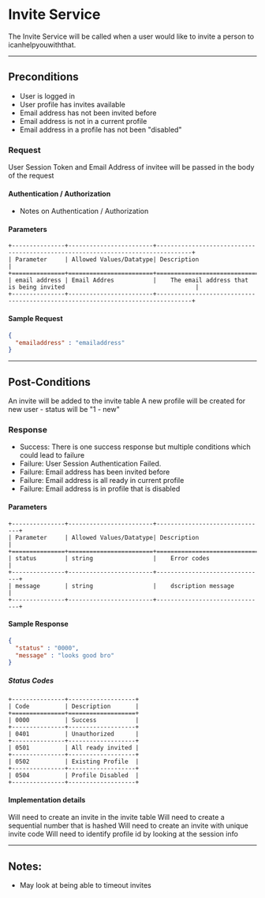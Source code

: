 # Invite Service
The Invite Service will be called when a user would like to invite a person to icanhelpyouwiththat.

---
## Preconditions
 - User is logged in
 - User profile has invites available
 - Email address has not been invited before
 - Email address is not in a current profile
 - Email address in a profile has not been "disabled"

### Request

User Session Token and Email Address of invitee will be passed in the body of the request

#### Authentication / Authorization
 - Notes on Authentication / Authorization

#### Parameters

```eval_rst
+---------------+------------------------+--------------------------------------------------------------------------------+
| Parameter     | Allowed Values/Datatype| Description                                                                    |
+===============+========================+================================================================================+
| email address | Email Addres           |    The email address that is being invited                                     |
+---------------+------------------------+--------------------------------------------------------------------------------+
```

#### Sample Request

```json
{
  "emailaddress" : "emailaddress"
}
```

---
## Post-Conditions
An invite will be added to the invite table
A new profile will be created for new user - status will be "1 - new"

### Response

 - Success: There is one success response but multiple conditions which could lead to failure
 - Failure: User Session Authentication Failed.
 - Failure: Email address has been invited before
 - Failure: Email address is all ready in current profile
 - Failure: Email address is in profile that is disabled

#### Parameters

```eval_rst
+---------------+------------------------+-------------------------------+
| Parameter     | Allowed Values/Datatype| Description                   |
+===============+========================+===============================+
| status        | string                 |    Error codes                |
+---------------+------------------------+-------------------------------+
| message       | string                 |    dscription message         |
+---------------+------------------------+-------------------------------+
```

#### Sample Response

```json
{
  "status" : "0000",
  "message" : "looks good bro"
}
```
##### Status Codes

```eval_rst
+---------------+-------------------+
| Code          | Description       |
+===============+===================+
| 0000          | Success           |
+---------------+-------------------+
| 0401          | Unauthorized      |
+---------------+-------------------+
| 0501          | All ready invited |
+---------------+-------------------+
| 0502          | Existing Profile  |
+---------------+-------------------+
| 0504          | Profile Disabled  |
+---------------+-------------------+
```

#### Implementation details

Will need to create an invite in the invite table 
Will need to create a sequential number that is hashed
Will need to create an invite with unique invite code
Will need to identify profile id by looking at the session info

---
## Notes:
- May look at being able to timeout invites
